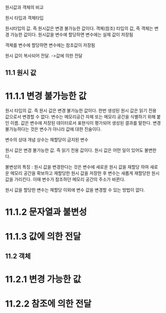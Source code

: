 원시값과 객체의 비교

원시 타입과 객체타입


원시타입의 값. 즉 원시값은 변경 불가능한 값이다. 객체(참조) 타입의 값, 즉 객체는 변경 가능한 값이다.
원시값을 변수에 할당하면 변수에는 실제 값이 저장됨

객체를 변수에 할당하면 변수에는 참조값이 저장됨

원시 값이 복사되어 전달.
->값에 의한 전달

## 11.1 원시 값
# 11.1.1 변경 불가능한 값
원시 타입의 값. 즉 원시 값은 변경 불가능한 값이다.
한번 생성된 원시 값은 읽기 전용 값으로서 변경할 수 없다.
변수는 메모리공간 자체 또는 메모리 공간을 식별하기 위해 붙인 이름. 값은 변수에 저장된 데이터로서 표현식이 평가되어 생성된 결과를 말한다.
변경 불가능하다는 것은 변수가 아니라 값에 대한 진술이다.

변수의 상대 개념 상수는 재할당이 금지된 변수

원시 값은 변경 불가능한 값. 즉 읽기 전용 값이다.
원시 값은 어떤 일이 있어도 불변한다.

불변성의 특징 : 원시 값을 변경한다는 것은 변수에 새로운 원시 값을 재할당 하여
새로운 메모리 공간을 확보하고 재할당한 원시 값을 저장한 후 변수는 새롭게 재할당한 원시 값을 가리킨다.
이때 변수가 참조하던 메모리 공간의 주소가 바뀐다.

원시 값을 할당한 변수는 재할당 이외에 변수 값을 변경할 수 있는 방법이 없다.

# 11.1.2 문자열과 불변성
# 11.1.3 값에 의한 전달

## 11.2 객체
# 11.2.1 변경 가능한 값
# 11.2.2 참조에 의한 전달




